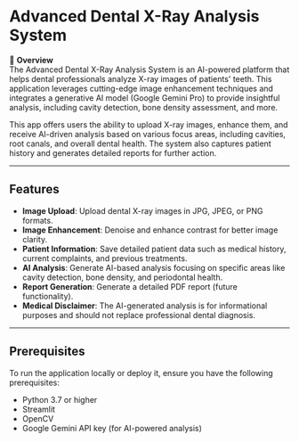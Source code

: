 # Advanced Dental X-Ray Analysis System

🦷 **Overview**  
The Advanced Dental X-Ray Analysis System is an AI-powered platform that helps dental professionals analyze X-ray images of patients' teeth. This application leverages cutting-edge image enhancement techniques and integrates a generative AI model (Google Gemini Pro) to provide insightful analysis, including cavity detection, bone density assessment, and more.

This app offers users the ability to upload X-ray images, enhance them, and receive AI-driven analysis based on various focus areas, including cavities, root canals, and overall dental health. The system also captures patient history and generates detailed reports for further action.

---

## Features

- **Image Upload**: Upload dental X-ray images in JPG, JPEG, or PNG formats.
- **Image Enhancement**: Denoise and enhance contrast for better image clarity.
- **Patient Information**: Save detailed patient data such as medical history, current complaints, and previous treatments.
- **AI Analysis**: Generate AI-based analysis focusing on specific areas like cavity detection, bone density, and periodontal health.
- **Report Generation**: Generate a detailed PDF report (future functionality).
- **Medical Disclaimer**: The AI-generated analysis is for informational purposes and should not replace professional dental diagnosis.

---

## Prerequisites

To run the application locally or deploy it, ensure you have the following prerequisites:

- Python 3.7 or higher
- Streamlit
- OpenCV
- Google Gemini API key (for AI-powered analysis)